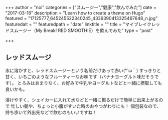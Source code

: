 +++
author = "noi"
categories = ["スムージー","健康","飲んでみた"]
date = "2017-03-18"
description = "Learn how to create a theme on Hugo"
featured = "17125777_645245522340245_4339390413325467648_n.jpg"
featuredalt = ""
featuredpath = "date"
linktitle = ""
title = "マイブレイクレッドスムージー（My Break! RED SMOOTHIE）を飲んでみた"
type = "post"

+++


## レッドスムージ

水に溶かすと、レッドスムージーという名前だけあって赤い(*´ω｀)
すっきりと甘く、いちごのようなフルーティーなお味です（バナナヨーグルト味だそうです）。
とろみはあまりなく、お好みで牛乳やヨーグルトなどと一緒に摂取しても良いかも。

溶けやすく、シェイカーに入れて水などと一緒に振るだけで簡単に出来上がるので
忙しい朝や、ちょっと小腹がすいた時のおやつがわりにも！
個包装なので、持ち歩いて外出先などで飲むのもいいですね！